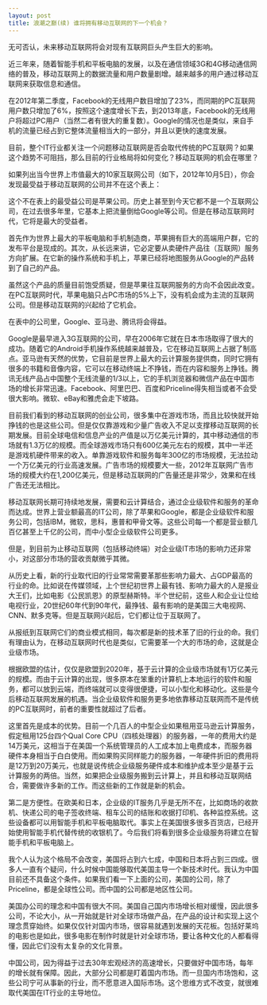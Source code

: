 ```yaml
---
layout: post
title: 浪潮之巅(续) 谁将拥有移动互联网的下一个机会？
---
```

无可否认，未来移动互联网将会对现有互联网巨头产生巨大的影响。

近三年来，随着智能手机和平板电脑的发展，以及在通信领域3G和4G移动通信网络的普及，移动互联网上的数据流量和用户数量剧增。越来越多的用户通过移动互联网来获取信息和通信。

在2012年第二季度，Facebook的无线用户数目增加了23%，而同期的PC互联网用户数只增加了6%，按照这个速度增长下去，到2013年底，Facebook的无线用户将超过PC用户（当然二者有很大的重复数）。Google的情况也是类似，来自手机的流量已经占到它整体流量相当大的一部分，并且以更快的速度发展。

目前，整个IT行业都关注一个问题移动互联网是否会取代传统的PC互联网？如果这个趋势不可阻挡，那么目前的行业格局将如何变化？移动互联网的机会在哪里？

如果列出当今世界上市值最大的10家互联网公司（如下，2012年10月5日），你会发现最受益于移动互联网的公司并不在这个表上：

这个不在表上的最受益公司是苹果公司。历史上甚至到今天它都不是一个互联网公司，在过去很多年里，它基本上把流量倒给Google等公司。但是在移动互联网时代，它将是最大的受益者。

首先作为世界上最大的平板电脑和手机制造商，苹果拥有巨大的高端用户群，它的发布平台是现成的。其次，从长远来讲，它必定要从卖硬件产品往（互联网）服务方向扩展。在它新的操作系统和手机上，苹果已经将地图服务从Google的产品转到了自己的产品。

虽然这个产品的质量目前饱受质疑，但是苹果往互联网服务的方向不会因此改变。在PC互联网时代，苹果电脑只占PC市场的5%上下，没有机会成为主流的互联网公司。但是移动互联网的兴起给了它机会。

在表中的公司里，Google、亚马逊、腾讯将会得益。

Google是最早进入3G互联网的公司，早在2006年它就在日本市场取得了很大的成功。随着它的Android手机操作系统越来越普及，它在移动互联网上占据了制高点。亚马逊有天然的优势，它目前是世界上最大的云计算服务提供商，同时它拥有很多的书籍和音像内容，它可以在移动终端上不挣钱，而在内容和服务上挣钱。腾讯无线产品占中国整个无线流量的1/3以上，它的手机浏览器和微信产品在中国市场的增长非常迅速。Facebook、阿里巴巴、百度和Priceline得失相当或者不会受很大影响。微软、eBay和雅虎会走下坡路。

目前我们看到的移动互联网的创业公司，很多集中在游戏市场，而且比较快就开始挣钱的也是这些公司。但是仅仅靠游戏和少量广告收入不足以支撑移动互联网的长期发展。目前全球电信和信息产业的产值是以万亿美元计算的，其中移动通信的市场就有1.3万亿的规模。而全球游戏市场只有600亿美元左右的规模，其中一半还是游戏机硬件带来的收入。单靠游戏软件和服务每年300亿的市场规模，无法拉动一个万亿美元的行业高速发展。广告市场的规模要大一些，2012年互联网广告市场的规模大约在1,200亿美元，但是移动互联网的广告量还是非常少，效果和在线广告还无法相比。

移动互联网长期可持续地发展，需要和云计算结合，通过企业级软件和服务的革命而达成。世界上营业额最高的IT公司，除了苹果和Google，都是企业级软件和服务公司，包括IBM，微软，思科，惠普和甲骨文等。这些公司每一个都是营业额几百亿甚至上千亿的公司，而中小型企业级软件公司更多。

但是，到目前为止移动互联网（包括移动终端）对企业级IT市场的影响力还非常小，对这部分市场的营收贡献微乎其微。

从历史上看，新的行业取代旧的行业常常需要革那些影响力最大、占GDP最高的行业的命。比如说在传媒领域，上个世纪初世界上最有钱、影响力最大的人是报业大王们，比如电影《公民凯恩》的原型赫斯特。半个世纪前，这些人和企业让位给电视行业，20世纪60年代到90年代，最挣钱、最有影响的是美国三大电视网、CNN、默多克等。但是互联网兴起后，它们都让位于互联网了。

从报纸到互联网它们的商业模式相同，每次都是新的技术革了旧的行业的命。我们有理由认为，在移动互联网时代也是类似，它需要革一个大的市场的命，这就是企业级市场。

根据欧盟的估计，仅仅是欧盟到2020年，基于云计算的企业级市场就有1万亿美元的规模。而由于云计算的出现，很多原本在笨重的计算机上本地运行的软件和服务，都可以放到云端，而终端就可以变得很便捷，可以小型化和移动化。这些是今后移动互联网发展的机遇。当企业级软件和服务更多地依靠移动互联网而不是传统的PC互联网时，前者的重要性就超过了后者。

这里首先是成本的优势。目前一个几百人的中型企业如果租用亚马逊云计算服务，假定租用125台四个Qual Core CPU（四核处理器）的服务器，一年的费用大约是14万美元，这相当于在美国一个系统管理员的人工成本加上电费成本，而服务器硬件本身相当于白白使用。而如果购买同样能力的服务器，一年硬件折旧的费用将是12万到20万美元，也就是说传统企业级服务硬件成本和维护成本至少是基于云计算服务的两倍。当然，如果把企业级服务搬到云计算上，并且和移动互联网结合，需要做许多新的工作。而这些新的工作就是新的机会。

第二是方便性。在欧美和日本，企业级的IT服务几乎是无所不在，比如商场的收款机、快递公司的电子签收终端、租车公司的结账和收据打印机、各种监控系统。这些设备都可以用智能手机和平板电脑取代。事实上在美国很多很多百货店，已经开始使用智能手机代替传统的收银机了。今后我们将看到很多企业级服务将建立在智能手机和平板电脑上。

我个人认为这个格局不会改变，美国将占到六七成，中国和日本将占到三四成。很多人一直有个疑问，什么时候中国能够取代美国主导一个新技术时代。我认为中国目前还不具备这个条件。如果我们看一下上面的公司，美国的公司，除了Priceline，都是全球性公司。而中国的公司都是地区性公司。

美国办公司的理念和中国有很大不同。美国自己国内市场增长相对缓慢，因此很多公司，不论大小，从一开始就是针对全球市场做产品，在产品的设计和实现上这个理念贯穿始终。如果仅仅针对国内市场，很容易就遇到发展的天花板。包括好莱坞的电影也是如此，很多电影在制作时就是针对全球市场，要让各种文化的人都看得懂，因此它们没有太复杂的文化背景。

中国公司，因为得益于过去30年宏观经济的高速增长，只要做好中国市场，每年的增长就有保障。因此，大部分公司都是盯着国内市场。而一旦国内市场饱和，这些公司宁可从事新的行业，而不愿意进入国际市场。这个思维方式不改变，就很难取代美国在IT行业的主导地位。

